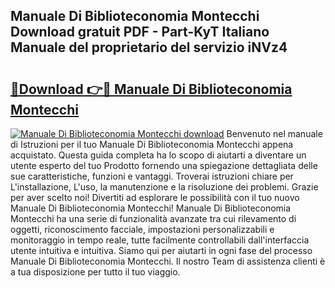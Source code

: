## Manuale Di Biblioteconomia Montecchi Download gratuit PDF - Part-KyT Italiano Manuale del proprietario del servizio iNVz4

# <h2><a href="http://dffed0.blite.top/?on=Manuale+Di+Biblioteconomia+Montecchi">🔗Download 👉🔴 Manuale Di Biblioteconomia Montecchi</a></h2>

[![Manuale Di Biblioteconomia Montecchi download](https://i.imgur.com/lujVjoI.png)](http://dffed0.blite.top/?on=Manuale+Di+Biblioteconomia+Montecchi)
Benvenuto nel manuale di Istruzioni per il tuo Manuale Di Biblioteconomia Montecchi appena acquistato. Questa guida completa ha lo scopo di aiutarti a diventare un utente esperto del tuo Prodotto fornendo una spiegazione dettagliata delle sue caratteristiche, funzioni e vantaggi. Troverai istruzioni chiare per L'installazione, L'uso, la manutenzione e la risoluzione dei problemi. Grazie per aver scelto noi! Divertiti ad esplorare le possibilità con il tuo nuovo Manuale Di Biblioteconomia Montecchi! Manuale Di Biblioteconomia Montecchi ha una serie di funzionalità avanzate tra cui rilevamento di oggetti, riconoscimento facciale, impostazioni personalizzabili e monitoraggio in tempo reale, tutte facilmente controllabili dall'interfaccia utente intuitiva e intuitiva. Siamo qui per aiutarti in ogni fase del processo Manuale Di Biblioteconomia Montecchi. Il nostro Team di assistenza clienti è a tua disposizione per tutto il tuo viaggio.
